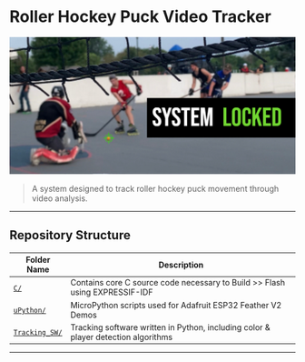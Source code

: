# Roller Hockey Puck Video Tracker

![Banner](./images/banner.png)

> A system designed to track roller hockey puck movement through video analysis.

---

## Repository Structure

| Folder Name | Description |
|-------------|-------------|
| [`C/`](./C) | Contains core C source code necessary to Build >> Flash using EXPRESSIF-IDF |
| [`uPython/`](./uPython) | MicroPython scripts used for Adafruit ESP32 Feather V2 Demos |
| [`Tracking_SW/`](./Tracking_SW) | Tracking software written in Python, including color & player detection algorithms |

---
